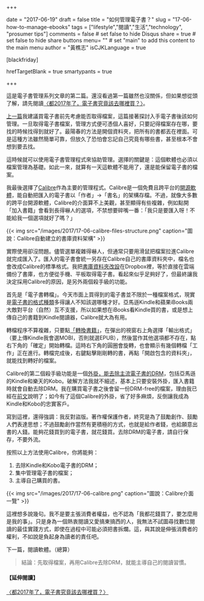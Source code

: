 +++

date = "2017-06-19"
draft = false
title = "如何管理電子書？"
slug = "17-06-how-to-manage-ebooks"
tags = ["lifestyle","閱讀","生活","technology", "prosumer tips"]
comments = false # set false to hide Disqus
share = true # set false to hide share buttons
menu= ""  # set "main" to add this content to the main menu
author = "黃樵志"
isCJKLanguage = true

[blackfriday]

hrefTargetBlank = true 
smartypants = true

+++

這是電子書管理系列文章的第二篇。還沒看過第一篇雖然也沒關係，但如果想從頭了解，請先閱讀[〈都2017年了，電子書究竟該去哪裡買？〉](https://eternallogger.com/post/17-06-where-to-buy-ebooks/)。

<!--more-->

[上一篇](https://eternallogger.com/post/17-06-where-to-buy-ebooks/)我建議買電子書前先考慮能否取得檔案，這篇接著探討入手電子書後該如何管理。一旦取得電子書檔案，管理方式便可憑個人喜好，只要記得檔案存在哪，要找的時候找得到就好了。最陽春的方法是開個資料夾，把所有的書都丟在裡面。可是這種方法雖然簡單可靠，但放久了恐怕會忘記自己究竟有哪些書，甚至根本不會想到要去找。

這時候就可以使用電子書管理程式來協助管理。選擇的關鍵是：這個軟體也必須以檔案管理為基礎。如此一來，就算有一天這軟體不能用了，還是能保留電子書的檔案。

我最後選擇了[Calibre](http://calibre-ebook.com)作為主要的管理程式。Calibre是一個免費且跨平台的[開源軟體](https://en.wikipedia.org/wiki/Open-source_software)，能自動把匯入的電子書以「作者」→「書名」的架構存檔。不過，就像大多數的跨平台開源軟體，Calibre的介面算不上美觀，甚至顯得有些複雜，例如點開「加入書籍」會看到長得嚇人的選項，不禁想要碎嘴一番：「我只是要匯入呀！不能給我一個選項就好了嗎？」

{{< img src="/images/2017/17-06-calibre-files-structure.png" caption="圖說：Calibre自動建立的書庫資料架構" >}}

實際使用卻沒問題。儘管選單複雜得嚇人，但通常只要用滑鼠把檔案拉進Calibre就完成匯入了。匯入的電子書會統一另存在Calibre自己的書庫資料夾中，檔名也會改成Calibre的標準格式。我把[書庫資料夾改設](https://manual.calibre-ebook.com/gui.html#library)在Dropbox裡，等於直接在雲端備份了書庫，也方便從手機、平板取得電子書。看起來似乎足夠好了，但最終讓我決定採用Calibre的原因，是另外兩個殺手級的功能。

首先是「電子書轉檔」。今天市面上買得到的電子書並不限於一種檔案格式，現實是[電子書的格式種類](https://en.wikipedia.org/wiki/Comparison_of_e-book_formats)多得讓人不知該選哪種才好。亞馬遜Kindle和蘋果iBooks兩大敵對平台（自然）互不支援，所以如果想在iBooks看Kindle買的書，或是想上傳自己的書籍到Kindle閱讀器，Calibre就大為有用。

轉檔程序不算複雜，只要點[「轉換書籍」](https://manual.calibre-ebook.com/gui.html#convert-books)，在彈出的視窗右上角選擇「輸出格式」（要上傳Kindle我會選MOBI，否則就選EPUB），然後當作其他選項都不存在，點右下角的「確定」開始轉檔。這時右下角的圓圈會旋轉，也會顯示有幾個轉檔「工作」正在進行。轉檔完成後，右鍵點擊剛剛轉的書，再點「開啟包含的資料夾」，就能找到轉好的檔案。

Calibre的第二個殺手級功能是一個[外掛，能去除主流電子書的DRM](https://apprenticealf.wordpress.com)，包括亞馬遜的Kindle和樂天的Kobo。破解方法我就不細述，基本上只要安裝外掛，匯入書籍時就會自動去除DRM。我在購買電子書之後會留一份DRM-free的檔案，理由我已經在[前文](https://eternallogger.com/post/17-06-where-to-buy-ebooks/)說明了；如今有了這個Calibre的外掛，省了好多麻煩，反倒讓我成為Kindle和Kobo的忠實客戶。

寫到這裡，還得強調：我反對盜版。著作權保護作者，終究是為了鼓勵創作、鼓勵人們表達思想；不過鼓勵創作當然有更積極的方式，也就是給作者錢，也給願意出書的人錢。能夠花錢買到的電子書，就花錢買。去除DRM的電子書，請自行保存，不要外流。

按照以上方法使用Calibre，你將能夠：

1. 去除Kindle和Kobo電子書的DRM；
2. 集中管理電子書的檔案；
3. 主導自己購買的書。

{{< img src="/images/2017/17-06-calibre.png" caption="圖說：Calibre介面一覽" >}}

這裡想多說幾句。我不是要主張消費者權益，也不認為「我都花錢買了，要怎麼用是我的事」。只是身為一個熱衷閱讀又愛搞東搞西的人，我無法不試圖尋找數位閱讀的最佳實踐方式，即使在過程中可能必須把書拆爛。這，與其說是伸張消費者的權利，不如說是負起身為讀者的責任吧。

下一篇，閱讀軟體。（總算）

> 結論：先取得檔案，再用Calibre去除DRM，就能主導自己的閱讀習慣。

#### 【延伸閱讀】  
[〈都2017年了，電子書究竟該去哪裡買？〉](https://eternallogger.com/post/17-06-how-to-manage-ebooks/)